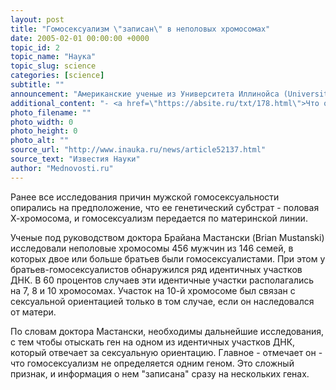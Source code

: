 ```yaml
---
layout: post
title: "Гомосексуализм \"записан\" в неполовых хромосомах"
date: 2005-02-01 00:00:00 +0000
topic_id: 2
topic_name: "Наука"
topic_slug: science
categories: [science]
subtitle: ""
announcement: "Американские ученые из Университета Иллинойса (University of Illinois) установили, что за сексуальную ориентацию отвечают сразу несколько генов, а не только гены половых хромосом, сообщает BBC News. Кроме того, не исключается и влияние окружающей среды. По мнению исследователей, гомосексуализм нельзя считать ни осознанным выбором, ни наследственной болезнью."
additional_content: "- <a href=\"https://absite.ru/txt/178.html\">Что общего между верой в бога и гомосексуализмом?</a>"
photo_filename: ""
photo_width: 0
photo_height: 0
photo_alt: ""
source_url: "http://www.inauka.ru/news/article52137.html"
source_text: "Известия Науки"
author: "Mednovosti.ru"
---
```

Ранее все исследования причин мужской гомосексуальности опирались на предположение, что ее генетический субстрат - половая Х-хромосома, и гомосексуализм передается по материнской линии.

Ученые под руководством доктора Брайана Мастански (Brian Mustanski) исследовали неполовые хромосомы 456 мужчин из 146 семей, в которых двое или больше братьев были гомосексуалистами. При этом у братьев-гомосексуалистов обнаружился ряд идентичных участков ДНК. В 60 процентов случаев эти идентичные участки располагались на 7, 8 и 10 хромосомах. Участок на 10-й хромосоме был связан с сексуальной ориентацией только в том случае, если он наследовался от матери.

По словам доктора Мастански, необходимы дальнейшие исследования, с тем чтобы отыскать ген на одном из идентичных участков ДНК, который отвечает за сексуальную ориентацию. Главное - отмечает он - что гомосексуализм не определяется одним геном. Это сложный признак, и информация о нем "записана" сразу на нескольких генах.
